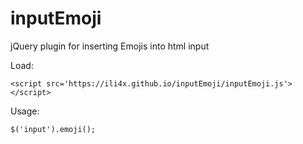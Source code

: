 # inputEmoji
jQuery plugin for inserting Emojis into html input

Load:

    <script src='https://ili4x.github.io/inputEmoji/inputEmoji.js'></script>

Usage:

    $('input').emoji();
    
